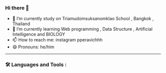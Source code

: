 ### Hi there 👋

- 🔭 I’m currently study on Triamudomsuksanomklao School , Bangkok , Thailand
- 🌱 I’m currently learning Web programming , Data Structure , Artificial Intelligence and BIOLOGY
- 📫 How to reach me: instagram pperavichhh
- 😄 Pronouns: he/him

---

### :hammer_and_wrench: Languages and Tools :


